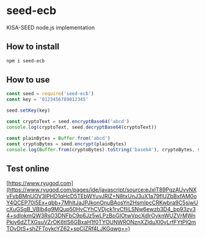 # seed-ecb
KISA-SEED node.js implementation

## How to install
```sh
npm i seed-ecb
```

## How to use
```js
const seed = require('seed-ecb')
const key = '0123456789012345'

seed.setKey(key)

const cryptoText = seed.encryptBase64('abcd')
console.log(cryptoText, seed.decryptBase64(cryptoText))

const plainBytes = Buffer.from('abcd')
const cryptoBytes = seed.encrypt(plainBytes)
console.log(Buffer.from(cryptoBytes).toString('base64'), cryptoBytes, seed.decrypt(cryptoBytes))
```
## Test online
[https://www.ryugod.com](https://www.ryugod.com/pages/ide/javascript/source:eJxlT89PgzAUvvNXvFvbBMnUOV3IPHD1qHcD5TEbWYuvJRlZ+N8txUnJ3uX1a79flUZbBxfAM0oY4QCEP70i5Ex+qbb+7MhItJaJPJkonOnuBAosYn2HsmIpcCRKwbra9C5sjwUcXuGSgB_VBIb4g9MQup50HvCYhCVDjck1rvCfIiLSNw6ewzb3D4_bp93zy34+sdlokmQW3RsO3DNFbC9p6Jz5wLPzBoGIOtwVpcXdlrOyknWUZVrMWnPkiy6dZTXGsuVZrOK6tlS6GBxaH1f0TYOUNWRONznXZlduXI0vLrfFYtPIQmTOvDtS+shZFToykcYZ62+spCIZRf4LJKGqwg==)
